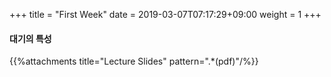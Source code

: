 +++
title = "First Week"
date =  2019-03-07T07:17:29+09:00
weight = 1
+++

#### 대기의 특성

{{%attachments title="Lecture Slides" pattern=".*(pdf)"/%}}
